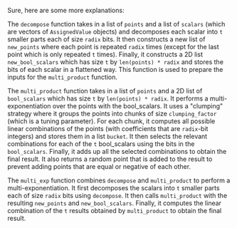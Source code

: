 Sure, here are some more explanations:

The `decompose` function takes in a list of `points` and a list of `scalars` (which are vectors of `AssignedValue` objects) and decomposes each scalar into `t` smaller parts each of size `radix` bits. It then constructs a new list of `new_points` where each point is repeated `radix` times (except for the last point which is only repeated `t` times). Finally, it constructs a 2D list `new_bool_scalars` which has size `t` by `len(points) * radix` and stores the bits of each scalar in a flattened way. This function is used to prepare the inputs for the `multi_product` function.

The `multi_product` function takes in a list of `points` and a 2D list of `bool_scalars` which has size `t` by `len(points) * radix`. It performs a multi-exponentiation over the points with the bool_scalars. It uses a "clumping" strategy where it groups the points into chunks of size `clumping_factor` (which is a tuning parameter). For each chunk, it computes all possible linear combinations of the points (with coefficients that are `radix`-bit integers) and stores them in a list `bucket`. It then selects the relevant combinations for each of the `t` bool_scalars using the bits in the `bool_scalars`. Finally, it adds up all the selected combinations to obtain the final result. It also returns a random point that is added to the result to prevent adding points that are equal or negative of each other.

The `multi_exp` function combines `decompose` and `multi_product` to perform a multi-exponentiation. It first decomposes the scalars into `t` smaller parts each of size `radix` bits using `decompose`. It then calls `multi_product` with the resulting `new_points` and `new_bool_scalars`. Finally, it computes the linear combination of the `t` results obtained by `multi_product` to obtain the final result.